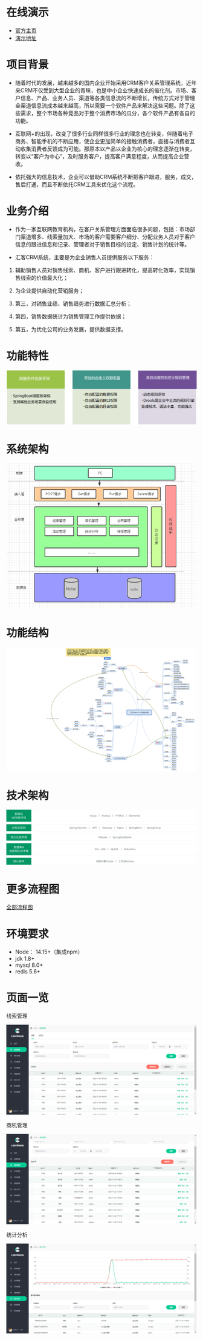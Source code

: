 **在线演示**
=========================
- [官方主页](https://pip.itcast.cn/java-hk)
- [演示地址](http://huike-crm.itheima.net/#/login)

**项目背景**
=========================

- 随着时代的发展，越来越多的国内企业开始采用CRM客户关系管理系统，近年来CRM不仅受到大型企业的青睐，也是中小企业快速成长的催化剂。市场、客户信息、产品、业务人员、渠道等各类信息流的不断增长，传统方式对于管理全渠道信息流成本越来越高，所以需要一个软件产品来解决这些问题。除了这些需求，整个市场各种竞品对于整个消费市场的瓜分，各个软件产品有各自的功能。

- 互联网+的出现，改变了很多行业同样很多行业的理念也在转变，伴随着电子商务、智能手机的不断应用，使企业更加简单的接触消费者，直接与消费者互动收集消费者反馈成为可能。那原本以产品以企业为核心的理念逐渐在转变，转变以“客户为中心”，及时服务客户，提高客户满意程度，从而提高企业营收。

- 依托强大的信息技术，企业可以借助CRM系统不断把客户跟进，服务，成交，售后打通，而且不断依托CRM工具来优化这个流程。

# 业务介绍

- 作为一家互联网教育机构，在客户关系管理方面面临很多问题，包括：市场部门渠道增多、线索量加大、市场的客户需要客户细分、分配业务人员对于客户信息的跟进信息和记录、管理者对于销售目标的设定、销售计划的统计等。


- 汇客CRM系统，主要是为企业销售人员提供服务以下服务：


1. 辅助销售人员对销售线索、商机、客户进行跟进转化，提高转化效率，实现销售线索的价值最大化；

2. 为企业提供自动化营销服务；

3. 第三，对销售业绩、销售趋势进行数据汇总分析；

4. 第四，销售数据统计为销售管理工作提供依据；

5. 第五，为优化公司的业务发展，提供数据支撑。


# 功能特性

![](docs/img/功能特色.png)

系统架构
=========================
![](docs/img/crm-framework.png)

功能结构
=========================
![](docs/img/功能结构图.png)

技术架构
=========================
![](docs/img/技术架构.png)

更多流程图
=========================
[全部流程图](docs/img/流程图)

环境要求
=========================
- Node： 14.15+（集成npm）
- jdk 1.8+
- mysql 8.0+
- redis 5.6+

页面一览
=========================

线索管理

![](docs/img/页面/线索管理.png)

商机管理

![](docs/img/页面/商机管理.png)

统计分析

![](docs/img/页面/统计分析.png)
